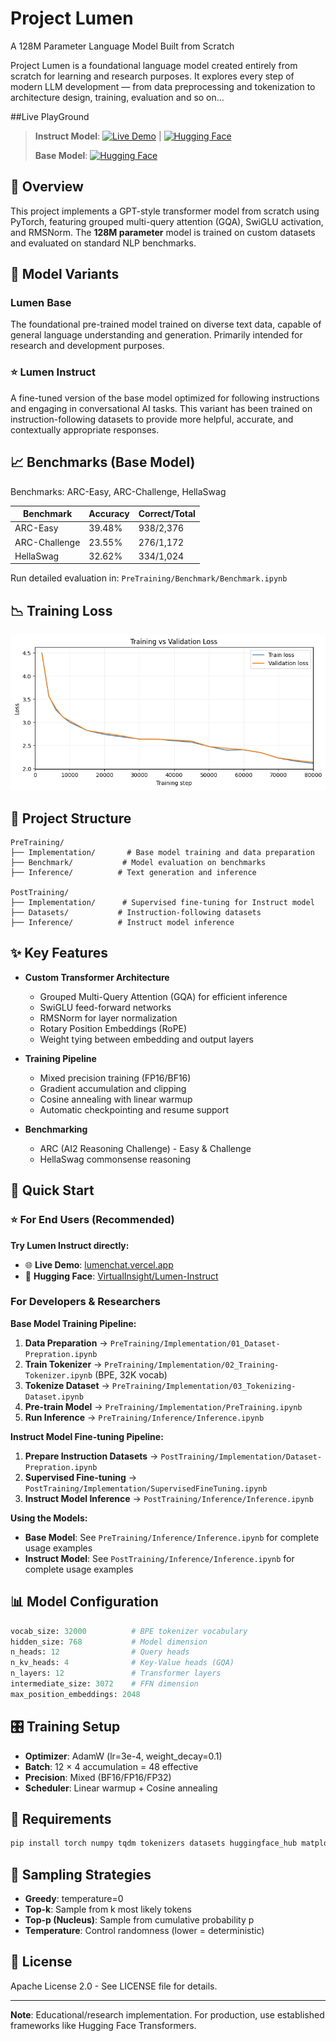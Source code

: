 # Project Lumen

A 128M Parameter Language Model Built from Scratch

Project Lumen is a foundational language model created entirely from scratch for learning and research purposes.
It explores every step of modern LLM development — from data preprocessing and tokenization to architecture design, training, evaluation and so on...

##Live PlayGround

> **Instruct Model**: [![Live Demo](https://img.shields.io/badge/Live_Demo-Vercel-black?logo=vercel)](https://lumenchat.vercel.app/) | [![Hugging Face](https://img.shields.io/badge/Instruct_Model-HuggingFace-green?logo=huggingface)](https://huggingface.co/spaces/VirtualInsight/Lumen-Instruct)
>
> **Base Model**: [![Hugging Face](https://img.shields.io/badge/Base_Model-HuggingFace-blue?logo=huggingface)](https://huggingface.co/spaces/VirtualInsight/LumenBase)


## 🎯 Overview

This project implements a GPT-style transformer model from scratch using PyTorch, featuring grouped multi-query attention (GQA), SwiGLU activation, and RMSNorm. The **128M parameter** model is trained on custom datasets and evaluated on standard NLP benchmarks.

## 🤖 Model Variants

### Lumen Base
The foundational pre-trained model trained on diverse text data, capable of general language understanding and generation. Primarily intended for research and development purposes.

### ⭐ Lumen Instruct
A fine-tuned version of the base model optimized for following instructions and engaging in conversational AI tasks. This variant has been trained on instruction-following datasets to provide more helpful, accurate, and contextually appropriate responses.


## 📈 Benchmarks (Base Model)

Benchmarks: ARC-Easy, ARC-Challenge, HellaSwag

| Benchmark | Accuracy | Correct/Total |
|-----------|----------|---------------|
| ARC-Easy | 39.48% | 938/2,376 |
| ARC-Challenge | 23.55% | 276/1,172 |
| HellaSwag | 32.62% | 334/1,024 |

Run detailed evaluation in: `PreTraining/Benchmark/Benchmark.ipynb`

## 📉 Training Loss

![Training Loss Curve](PreTraining/images/training_loss_curve.png)

## 📁 Project Structure

```
PreTraining/
├── Implementation/       # Base model training and data preparation
├── Benchmark/           # Model evaluation on benchmarks
├── Inference/          # Text generation and inference

PostTraining/
├── Implementation/      # Supervised fine-tuning for Instruct model
├── Datasets/           # Instruction-following datasets
├── Inference/          # Instruct model inference
```

## ✨ Key Features

- **Custom Transformer Architecture**
  - Grouped Multi-Query Attention (GQA) for efficient inference
  - SwiGLU feed-forward networks
  - RMSNorm for layer normalization
  - Rotary Position Embeddings (RoPE)
  - Weight tying between embedding and output layers

- **Training Pipeline**
  - Mixed precision training (FP16/BF16)
  - Gradient accumulation and clipping
  - Cosine annealing with linear warmup
  - Automatic checkpointing and resume support

- **Benchmarking**
  - ARC (AI2 Reasoning Challenge) - Easy & Challenge
  - HellaSwag commonsense reasoning

## 🚀 Quick Start

### ⭐ For End Users (Recommended)
**Try Lumen Instruct directly:**
- 🌐 **Live Demo**: [lumenchat.vercel.app](https://lumenchat.vercel.app/)
- 🤗 **Hugging Face**: [VirtualInsight/Lumen-Instruct](https://huggingface.co/spaces/VirtualInsight/Lumen-Instruct)

### For Developers & Researchers

**Base Model Training Pipeline:**
1. **Data Preparation** → `PreTraining/Implementation/01_Dataset-Prepration.ipynb`
2. **Train Tokenizer** → `PreTraining/Implementation/02_Training-Tokenizer.ipynb` (BPE, 32K vocab)
3. **Tokenize Dataset** → `PreTraining/Implementation/03_Tokenizing-Dataset.ipynb`
4. **Pre-train Model** → `PreTraining/Implementation/PreTraining.ipynb`
5. **Run Inference** → `PreTraining/Inference/Inference.ipynb`

**Instruct Model Fine-tuning Pipeline:**
1. **Prepare Instruction Datasets** → `PostTraining/Implementation/Dataset-Prepration.ipynb`
2. **Supervised Fine-tuning** → `PostTraining/Implementation/SupervisedFineTuning.ipynb`
3. **Instruct Model Inference** → `PostTraining/Inference/Inference.ipynb`

**Using the Models:**

- **Base Model**: See `PreTraining/Inference/Inference.ipynb` for complete usage examples
- **Instruct Model**: See `PostTraining/Inference/Inference.ipynb` for complete usage examples

## 📊 Model Configuration

```python
vocab_size: 32000          # BPE tokenizer vocabulary
hidden_size: 768           # Model dimension
n_heads: 12                # Query heads
n_kv_heads: 4              # Key-Value heads (GQA)
n_layers: 12               # Transformer layers
intermediate_size: 3072    # FFN dimension
max_position_embeddings: 2048
```

## 🎛️ Training Setup

- **Optimizer**: AdamW (lr=3e-4, weight_decay=0.1)
- **Batch**: 12 × 4 accumulation = 48 effective
- **Precision**: Mixed (BF16/FP16/FP32)
- **Scheduler**: Linear warmup + Cosine annealing


 

## 🔧 Requirements

```bash
pip install torch numpy tqdm tokenizers datasets huggingface_hub matplotlib
```

## 🎨 Sampling Strategies

- **Greedy**: temperature=0
- **Top-k**: Sample from k most likely tokens
- **Top-p (Nucleus)**: Sample from cumulative probability p
- **Temperature**: Control randomness (lower = deterministic)

## 📄 License

Apache License 2.0 - See LICENSE file for details.

---

**Note**: Educational/research implementation. For production, use established frameworks like Hugging Face Transformers.
